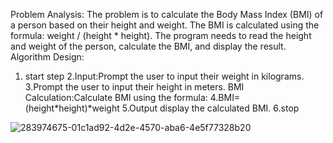 Problem Analysis:
The problem is to calculate the Body Mass Index (BMI) of a person based on their height and weight. 
The BMI is calculated using the formula: weight / (height * height). 
The program needs to read the height and weight of the person, calculate the BMI, and display the result.
Algorithm Design:
1. start step
2.Input:Prompt the user to input their weight in kilograms.
3.Prompt the user to input their height in meters. BMI Calculation:Calculate BMI using the formula:
4.BMI=(height*height)*weight 
5.​Output display the calculated BMI.
6.stop


![283974675-01c1ad92-4d2e-4570-aba6-4e5f77328b20](https://github.com/SWEG-2015EC-Batch/Code-Warrior/assets/149199747/75b47d8f-1b88-4640-8f5c-a5f2ada5793e)

